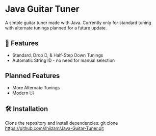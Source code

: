 # Java Guitar Tuner 

A simple guitar tuner made with Java. Currently only for standard tuning with alternate tunings planned for a future update.

## 🚀 Features

- Standard, Drop D, & Half-Step Down Tunings
- Automatic String ID - no need for manual selection

## Planned Features

- More Alternate Tunings
- Modern UI

## 🛠️ Installation

Clone the repository and install dependencies:
git clone https://github.com/shiizam/Java-Guitar-Tuner.git

